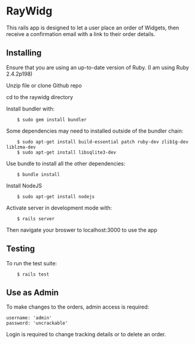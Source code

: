 # RayWidg

This rails app is designed to let a user place an order of Widgets, then receive a confirmation email with a link to their order details. 

## Installing

Ensure that you are using an up-to-date version of Ruby. (I am using Ruby 2.4.2p198)

Unzip file or clone Github repo 

cd to the raywidg directory

Install bundler with:
```
    $ sudo gem install bundler
```
Some dependencies may need to installed outside of the bundler chain:
```
    $ sudo apt-get install build-essential patch ruby-dev zlib1g-dev liblzma-dev
    $ sudo apt-get install libsqlite3-dev
```
Use bundle to install all the other dependencies:
```
    $ bundle install
```
Install NodeJS
```
    $ sudo apt-get install nodejs
```
Activate server in development mode with:
```
    $ rails server
```
Then navigate your broswer to localhost:3000 to use the app

## Testing

To run the test suite:
```
    $ rails test
```

## Use as Admin

To make changes to the orders, admin access is required:

```
username: 'admin'
password: 'uncrackable'
```

Login is required to change tracking details or to delete an order.


